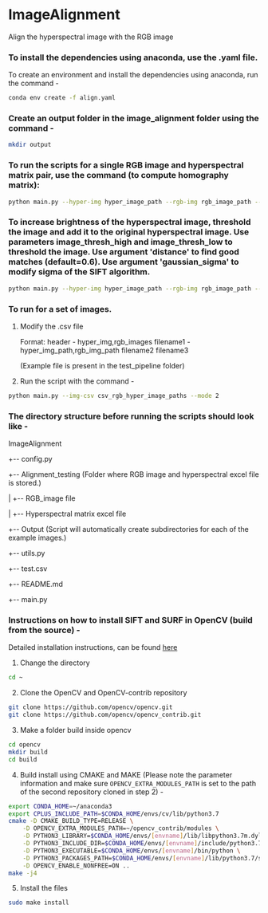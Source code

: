 # ImageAlignment
Align the hyperspectral image with the RGB image

### To install the dependencies using anaconda, use the .yaml file. 
To create an environment and install the dependencies using anaconda, run the command -
```bash
conda env create -f align.yaml
```

### Create an output folder in the image_alignment folder using the command -
```bash
mkdir output
```

### To run the scripts for a single RGB image and hyperspectral matrix pair, use the command (to compute homography matrix):
```bash
python main.py --hyper-img hyper_image_path --rgb-img rgb_image_path --mode 1
```

### To increase brightness of the hyperspectral image, threshold the image and add it to the original hyperspectral image. Use parameters image_thresh_high and image_thresh_low to threshold the image. Use argument 'distance' to find good matches (default=0.6). Use argument 'gaussian_sigma' to modify sigma of the SIFT algorithm.
```bash
python main.py --hyper-img hyper_image_path --rgb-img rgb_image_path --mode 1 --image_thresh_high 120 --image_thresh_low 50 --distance 0.7 --gaussian_sigma 1.6
```



### To run for a set of images.
1. Modify the .csv file 

    Format:
    header - hyper_img,rgb_images
    filename1 - hyper_img_path,rgb_img_path
    filename2
    filename3
    
    
    (Example file is present in the test_pipeline folder)

2. Run the script with the command - 
```bash
python main.py --img-csv csv_rgb_hyper_image_paths --mode 2
```
    
  
### The directory structure before running the scripts should look like -
ImageAlignment

+-- config.py

+-- Alignment_testing (Folder where RGB image and hyperspectral excel file is stored.)

|   +-- RGB_image file

|   +-- Hyperspectral matrix excel file

+-- Output (Script will automatically create subdirectories for each of the example images.)

+-- utils.py

+-- test.csv

+-- README.md

+-- main.py


### Instructions on how to install SIFT and SURF in OpenCV (build from the source) -
Detailed installation instructions, can be found [here](https://medium.com/repro-repo/install-opencv-4-0-1-from-source-on-macos-with-anaconda-python-3-7-to-use-sift-and-surf-9d4287d6228b)
 
1. Change the directory
```bash
cd ~
```

2. Clone the OpenCV and OpenCV-contrib repository
```bash
git clone https://github.com/opencv/opencv.git
git clone https://github.com/opencv/opencv_contrib.git
```

3. Make a folder build inside opencv
```bash
cd opencv
mkdir build
cd build
```

4. Build install using CMAKE and MAKE (Please note the parameter information and make sure `OPENCV_EXTRA_MODULES_PATH` is set to the path of the second repository cloned in step 2) -
```bash
export CONDA_HOME=~/anaconda3 
export CPLUS_INCLUDE_PATH=$CONDA_HOME/envs/cv/lib/python3.7
cmake -D CMAKE_BUILD_TYPE=RELEASE \
    -D OPENCV_EXTRA_MODULES_PATH=~/opencv_contrib/modules \
    -D PYTHON3_LIBRARY=$CONDA_HOME/envs/[envname]/lib/libpython3.7m.dylib \
    -D PYTHON3_INCLUDE_DIR=$CONDA_HOME/envs/[envname]/include/python3.7m \
    -D PYTHON3_EXECUTABLE=$CONDA_HOME/envs/[envname]/bin/python \
    -D PYTHON3_PACKAGES_PATH=$CONDA_HOME/envs/[envname]/lib/python3.7/site-packages \
    -D OPENCV_ENABLE_NONFREE=ON ..
make -j4
```

5. Install the files
```bash
sudo make install
```
